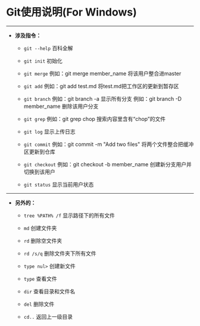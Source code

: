 # Git使用说明(For Windows)

---

- **涉及指令：**

    - `git --help`
        百科全解
        
    - `git init`
        初始化
    
    - `git merge`
        例如：git merge member_name
        将该用户整合进master
        
    - `git add`
        例如：git add test.md
        将test.md把工作区的更新到暂存区
        
    - `git branch`
        例如：git branch -a
        显示所有分支
        例如：git branch -D member_name
        删除该用户分支
    
    - `git grep`
        例如：git grep chop
        搜索内容里含有“chop”的文件
    
    - `git log`
        显示上传日志
    
    - `git commit`
        例如：git commit -m "Add two files"
        将两个文件整合把缓冲区更新到仓库
    
    - `git checkout`
        例如：git checkout -b member_name
        创建新分支用户并切换到该用户
    
    - `git status`
        显示当前用户状态

    
---

- **另外的：**

    - `tree %PATH% /f` 显示路径下的所有文件
        
    - `md` 创建文件夹

    - `rd` 删除空文件夹
    
    - `rd /s/q` 删除文件夹下所有文件
    
    - `type nul>` 创建新文件
    
    - `type` 查看文件

    - `dir` 查看目录和文件名
    
    - `del` 删除文件

    - `cd..` 返回上一级目录
